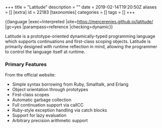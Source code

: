 +++
title = "Latitude"
description = ""
date = 2019-02-14T19:20:50Z
aliases = []
[extra]
id = 22183
[taxonomies]
categories = []
tags = []
+++

{{language
|exec=Interpreted
|site=https://mercerenies.github.io/latitude/
|gc=yes
|parampass=reference
|checking=dynamic}}

Latitude is a prototype-oriented dynamically-typed programming language which supports continuations and first-class scoping objects. Latitude is primarily designed with runtime reflection in mind, allowing the programmer to control the language itself at runtime.


### Primary Features


From the official website:

* Simple syntax borrowing from Ruby, Smalltalk, and Erlang
* Object orientation through prototypes
* First-class scopes
* Automatic garbage collection
* Full continuation support via callCC
* Ruby-style exception handling via catch blocks
* Support for lazy evaluation
* Arbitrary precision arithmetic support
